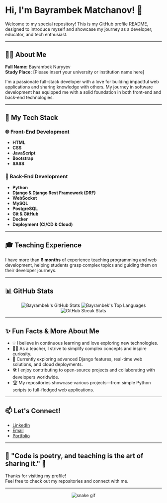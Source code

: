 # Hi, I'm Bayrambek Matchanov! 👋

Welcome to my special repository! This is my GitHub profile README, designed to introduce myself and showcase my journey as a developer, educator, and tech enthusiast.

---

## 👨‍💻 About Me

**Full Name:** Bayrambek Nuryyev  
**Study Place:** [Please insert your university or institution name here]

I'm a passionate full-stack developer with a love for building impactful web applications and sharing knowledge with others. My journey in software development has equipped me with a solid foundation in both front-end and back-end technologies.

---

## 🚀 My Tech Stack

### 🌐 Front-End Development
- **HTML**  
- **CSS**  
- **JavaScript**  
- **Bootstrap**  
- **SASS**

### 💾 Back-End Development
- **Python**
- **Django & Django Rest Framework (DRF)**
- **WebSocket**
- **MySQL**
- **PostgreSQL**
- **Git & GitHub**
- **Docker**
- **Deployment (CI/CD & Cloud)**

---

## 🎓 Teaching Experience

I have more than **6 months** of experience teaching programming and web development, helping students grasp complex topics and guiding them on their developer journeys.

---

## 📊 GitHub Stats

<p align="center">
  <img src="https://github-readme-stats.vercel.app/api?username=Bayrambek770&show_icons=true&theme=radical" alt="Bayrambek's GitHub Stats" />
  <img src="https://github-readme-stats.vercel.app/api/top-langs/?username=Bayrambek770&layout=compact&theme=radical" alt="Bayrambek's Top Languages" />
  <img src="https://streak-stats.demolab.com?user=Bayrambek770&theme=radical" alt="GitHub Streak Stats" />
</p>

---

## ✨ Fun Facts & More About Me

- 💡 I believe in continuous learning and love exploring new technologies.
- 👨‍🏫 As a teacher, I strive to simplify complex concepts and inspire curiosity.
- 🌱 Currently exploring advanced Django features, real-time web solutions, and cloud deployments.
- 🛠️ I enjoy contributing to open-source projects and collaborating with developers worldwide.
- 🏆 My repositories showcase various projects—from simple Python scripts to full-fledged web applications.

---

## 📫 Let's Connect!

- [LinkedIn](https://www.linkedin.com/in/your-linkedin-profile)
- [Email](mailto:your.email@example.com)
- [Portfolio](https://your-portfolio-link.com) <!-- Add your portfolio link if available -->

---

## 🌟 "Code is poetry, and teaching is the art of sharing it." 🌟

Thanks for visiting my profile!  
Feel free to check out my repositories and connect with me.

---

<p align="center">
  <img src="https://github.com/Bayrambek770/Bayrambek770/blob/output/github-contribution-grid-snake.svg" alt="snake gif" />
</p>

